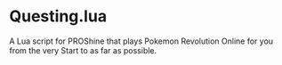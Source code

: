 # Questing.lua
A Lua script for PROShine that plays Pokemon Revolution Online for you from the very Start to as far as possible.
